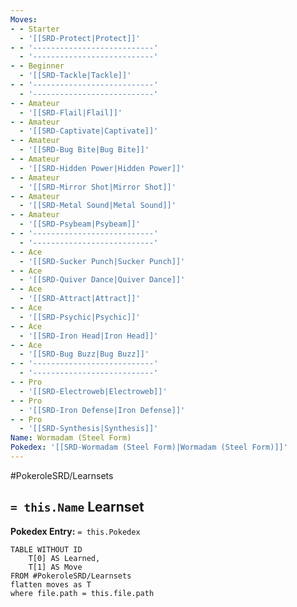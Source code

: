 ```yaml
---
Moves:
- - Starter
  - '[[SRD-Protect|Protect]]'
- - '---------------------------'
  - '---------------------------'
- - Beginner
  - '[[SRD-Tackle|Tackle]]'
- - '---------------------------'
  - '---------------------------'
- - Amateur
  - '[[SRD-Flail|Flail]]'
- - Amateur
  - '[[SRD-Captivate|Captivate]]'
- - Amateur
  - '[[SRD-Bug Bite|Bug Bite]]'
- - Amateur
  - '[[SRD-Hidden Power|Hidden Power]]'
- - Amateur
  - '[[SRD-Mirror Shot|Mirror Shot]]'
- - Amateur
  - '[[SRD-Metal Sound|Metal Sound]]'
- - Amateur
  - '[[SRD-Psybeam|Psybeam]]'
- - '---------------------------'
  - '---------------------------'
- - Ace
  - '[[SRD-Sucker Punch|Sucker Punch]]'
- - Ace
  - '[[SRD-Quiver Dance|Quiver Dance]]'
- - Ace
  - '[[SRD-Attract|Attract]]'
- - Ace
  - '[[SRD-Psychic|Psychic]]'
- - Ace
  - '[[SRD-Iron Head|Iron Head]]'
- - Ace
  - '[[SRD-Bug Buzz|Bug Buzz]]'
- - '---------------------------'
  - '---------------------------'
- - Pro
  - '[[SRD-Electroweb|Electroweb]]'
- - Pro
  - '[[SRD-Iron Defense|Iron Defense]]'
- - Pro
  - '[[SRD-Synthesis|Synthesis]]'
Name: Wormadam (Steel Form)
Pokedex: '[[SRD-Wormadam (Steel Form)|Wormadam (Steel Form)]]'
---
```


#PokeroleSRD/Learnsets

## `= this.Name` Learnset

**Pokedex Entry:** `= this.Pokedex`

```dataview
TABLE WITHOUT ID
    T[0] AS Learned,
    T[1] AS Move
FROM #PokeroleSRD/Learnsets
flatten moves as T
where file.path = this.file.path
```
